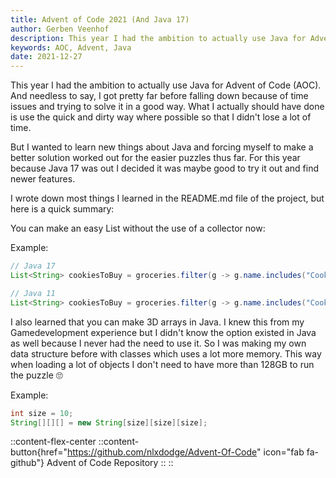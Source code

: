 ```yaml
---
title: Advent of Code 2021 (And Java 17)
author: Gerben Veenhof
description: This year I had the ambition to actually use Java for Advent of Code (AOC). And needless to say, I got pretty far.
keywords: AOC, Advent, Java
date: 2021-12-27
---
```


This year I had the ambition to actually use Java for Advent of Code (AOC). And needless to say, I got pretty far before falling down because of time issues and trying to solve it in a good way. What I actually should have done is use the quick and dirty way where possible so that I didn't lose a lot of time.

But I wanted to learn new things about Java and forcing myself to make a better solution worked out for the easier puzzles thus far. For this year because Java 17 was out I decided it was maybe good to try it out and find newer features.

I wrote down most things I learned in the README.md file of the project, but here is a quick summary:

You can make an easy List without the use of a collector now:

Example:

```java
// Java 17
List<String> cookiesToBuy = groceries.filter(g -> g.name.includes("Cookies")).toList();

// Java 11
List<String> cookiesToBuy = groceries.filter(g -> g.name.includes("Cookies")).collect(Collectors.toList());
```

I also learned that you can make 3D arrays in Java. I knew this from my Gamedevelopment experience but I didn't know the option existed in Java as well because I never had the need to use it. So I was making my own data structure before with classes which uses a lot more memory. This way when loading a lot of objects I don't need to have more than 128GB to run the puzzle 🙄

Example:

```java
int size = 10;
String[][][] = new String[size][size][size];
```

::content-flex-center
    ::content-button{href="https://github.com/nlxdodge/Advent-Of-Code" icon="fab fa-github"}
    Advent of Code Repository
    ::
::
